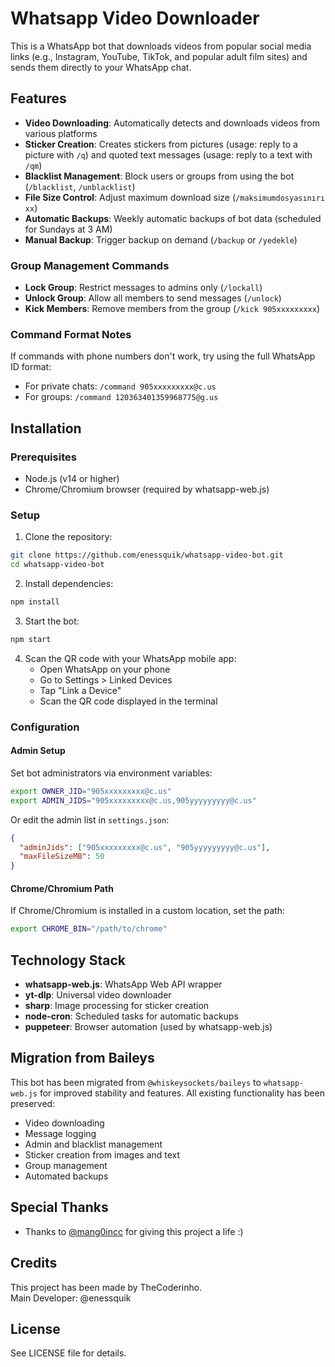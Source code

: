 
# Whatsapp Video Downloader

This is a WhatsApp bot that downloads videos from popular social media links (e.g., Instagram, YouTube, TikTok, and popular adult film sites) and sends them directly to your WhatsApp chat.

## Features

- **Video Downloading**: Automatically detects and downloads videos from various platforms
- **Sticker Creation**: Creates stickers from pictures (usage: reply to a picture with `/q`) and quoted text messages (usage: reply to a text with `/qm`)
- **Blacklist Management**: Block users or groups from using the bot (`/blacklist`, `/unblacklist`)
- **File Size Control**: Adjust maximum download size (`/maksimumdosyasınırı xx`)
- **Automatic Backups**: Weekly automatic backups of bot data (scheduled for Sundays at 3 AM)
- **Manual Backup**: Trigger backup on demand (`/backup` or `/yedekle`)

### Group Management Commands

- **Lock Group**: Restrict messages to admins only (`/lockall`)
- **Unlock Group**: Allow all members to send messages (`/unlock`)
- **Kick Members**: Remove members from the group (`/kick 905xxxxxxxxx`)

### Command Format Notes
If commands with phone numbers don't work, try using the full WhatsApp ID format:
- For private chats: `/command 905xxxxxxxxx@c.us`
- For groups: `/command 120363401359968775@g.us`

## Installation

### Prerequisites
- Node.js (v14 or higher)
- Chrome/Chromium browser (required by whatsapp-web.js)

### Setup

1. Clone the repository:
```bash
git clone https://github.com/enessquik/whatsapp-video-bot.git
cd whatsapp-video-bot
```

2. Install dependencies:
```bash
npm install
```

3. Start the bot:
```bash
npm start
```

4. Scan the QR code with your WhatsApp mobile app:
   - Open WhatsApp on your phone
   - Go to Settings > Linked Devices
   - Tap "Link a Device"
   - Scan the QR code displayed in the terminal

### Configuration

#### Admin Setup
Set bot administrators via environment variables:
```bash
export OWNER_JID="905xxxxxxxxx@c.us"
export ADMIN_JIDS="905xxxxxxxxx@c.us,905yyyyyyyyy@c.us"
```

Or edit the admin list in `settings.json`:
```json
{
  "adminJids": ["905xxxxxxxxx@c.us", "905yyyyyyyyy@c.us"],
  "maxFileSizeMB": 50
}
```

#### Chrome/Chromium Path
If Chrome/Chromium is installed in a custom location, set the path:
```bash
export CHROME_BIN="/path/to/chrome"
```

## Technology Stack

- **whatsapp-web.js**: WhatsApp Web API wrapper
- **yt-dlp**: Universal video downloader
- **sharp**: Image processing for sticker creation
- **node-cron**: Scheduled tasks for automatic backups
- **puppeteer**: Browser automation (used by whatsapp-web.js)

## Migration from Baileys

This bot has been migrated from `@whiskeysockets/baileys` to `whatsapp-web.js` for improved stability and features. All existing functionality has been preserved:
- Video downloading
- Message logging
- Admin and blacklist management
- Sticker creation from images and text
- Group management
- Automated backups

## Special Thanks

- Thanks to [@mang0incc](https://www.github.com/mang0incc) for giving this project a life :)

## Credits

This project has been made by TheCoderinho.  
Main Developer: @enessquik

## License

See LICENSE file for details.

